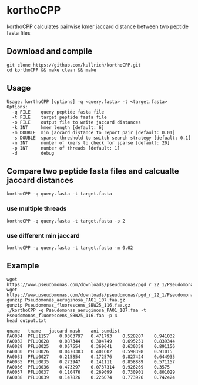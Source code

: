 # korthoCPP
korthoCPP calculates pairwise kmer jaccard distance between two peptide fasta files

## Download and compile

```
git clone https://github.com/kullrich/korthoCPP.git
cd korthoCPP && make clean && make
```

## Usage

```
Usage: korthoCPP [options] -q <query.fasta> -t <target.fasta>
Options:
  -q FILE    query peptide fasta file
  -t FILE    target peptide fasta file
  -o FILE    output file to write jaccard distances
  -k INT     kmer length [default: 6]
  -m DOUBLE  min jaccard distance to report pair [default: 0.01]
  -s DOUBLE  sparse threshold to switch search strategy [defualt: 0.1]
  -n INT     number of kmers to check for sparse [default: 20]
  -p INT     number of threads [default: 1]
  -d         debug
```

## Compare two peptide fasta files and calcualte jaccard distances

```
korthoCPP -q query.fasta -t target.fasta
```

### use multiple threads

```
korthoCPP -q query.fasta -t target.fasta -p 2
```

### use different min jaccard

```
korthoCPP -q query.fasta -t target.fasta -m 0.02
```

## Example

```
wget https://www.pseudomonas.com/downloads/pseudomonas/pgd_r_22_1/Pseudomonas_aeruginosa_PAO1_107/Pseudomonas_aeruginosa_PAO1_107.faa.gz
wget https://www.pseudomonas.com/downloads/pseudomonas/pgd_r_22_1/Pseudomonas_fluorescens_SBW25_116/Pseudomonas_fluorescens_SBW25_116.faa.gz
gunzip Pseudomonas_aeruginosa_PAO1_107.faa.gz
gunzip Pseudomonas_fluorescens_SBW25_116.faa.gz
./korthoCPP -q Pseudomonas_aeruginosa_PAO1_107.faa -t Pseudomonas_fluorescens_SBW25_116.faa -p 4
head output.txt
```

```
qname	tname	jaccard	mash	ani	sumdist
PA0034	PFLU1157	0.0303797	0.471793	0.528207	0.941032
PA0032	PFLU0028	0.087344	0.304749	0.695251	0.839344
PA0029	PFLU0025	0.057554	0.369641	0.630359	0.891156
PA0030	PFLU0026	0.0470383	0.401602	0.598398	0.91015
PA0031	PFLU0027	0.215854	0.172576	0.827424	0.644935
PA0035	PFLU0035	0.272947	0.141111	0.858889	0.571157
PA0036	PFLU0036	0.473297	0.0737314	0.926269	0.3575
PA0037	PFLU0037	0.110476	0.269099	0.730901	0.801029
PA0038	PFLU0039	0.147826	0.226074	0.773926	0.742424
```
